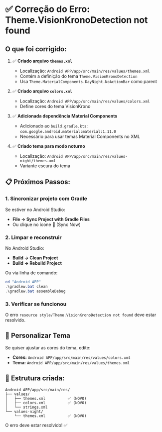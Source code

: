 # ✅ Correção do Erro: Theme.VisionKronoDetection not found

## O que foi corrigido:

1. ✅ **Criado arquivo `themes.xml`**
   - Localização: `Android APP/app/src/main/res/values/themes.xml`
   - Contém a definição do tema `Theme.VisionKronoDetection`
   - Usa `Theme.MaterialComponents.DayNight.NoActionBar` como parent

2. ✅ **Criado arquivo `colors.xml`**
   - Localização: `Android APP/app/src/main/res/values/colors.xml`
   - Define cores do tema VisionKrono

3. ✅ **Adicionada dependência Material Components**
   - Adicionado ao `build.gradle.kts`: `com.google.android.material:material:1.11.0`
   - Necessário para usar temas Material Components no XML

4. ✅ **Criado tema para modo noturno**
   - Localização: `Android APP/app/src/main/res/values-night/themes.xml`
   - Variante escura do tema

## 📋 Próximos Passos:

### 1. Sincronizar projeto com Gradle

Se estiver no Android Studio:
- **File → Sync Project with Gradle Files**
- Ou clique no ícone 🔄 (Sync Now)

### 2. Limpar e reconstruir

No Android Studio:
- **Build → Clean Project**
- **Build → Rebuild Project**

Ou via linha de comando:
```powershell
cd "Android APP"
.\gradlew.bat clean
.\gradlew.bat assembleDebug
```

### 3. Verificar se funcionou

O erro `resource style/Theme.VisionKronoDetection not found` deve estar resolvido.

## 🎨 Personalizar Tema

Se quiser ajustar as cores do tema, edite:

- **Cores:** `Android APP/app/src/main/res/values/colors.xml`
- **Tema:** `Android APP/app/src/main/res/values/themes.xml`

## 📝 Estrutura criada:

```
Android APP/app/src/main/res/
├── values/
│   ├── themes.xml          ✅ (NOVO)
│   ├── colors.xml          ✅ (NOVO)
│   └── strings.xml
└── values-night/
    └── themes.xml          ✅ (NOVO)
```

O erro deve estar resolvido! ✅


